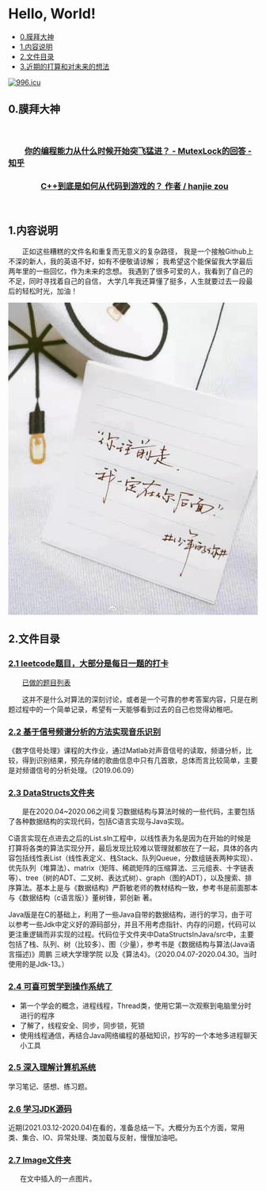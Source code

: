 <!--
 * @Descripttion: 
 * @version: 
 * @Author: 32353
 * @Date: 2020-10-26 01:50:06
 * @LastEditors: 32353
 * @LastEditTime: 2021-03-21 16:28:49
-->
# Hello, World!

- [0.膜拜大神](#0.膜拜大神)
- [1.内容说明](#1.内容说明)
- [2.文件目录](#2.文件目录)
- [3.近期的打算和对未来的想法](#3.近期的打算和对未来的想法)

[![996.icu](https://img.shields.io/badge/link-996.icu-red.svg)](https://996.icu)

## 0.膜拜大神

&emsp;&emsp;

### &emsp;&emsp;[你的编程能力从什么时候开始突飞猛进？ - MutexLock的回答 - 知乎](https://www.zhihu.com/question/356351510/answer/1148885728)

### &emsp;&emsp;&emsp;&emsp;[C++到底是如何从代码到游戏的？ 作者 / hanjie zou](https://daily.zhihu.com/story/9728564?utm_campaign=in_app_share&utm_medium=Android&utm_source=wechat_session)

&emsp;&emsp;

## 1.内容说明

<p style="text-indent:2em">正如这些糟糕的文件名和重复而无意义的复杂路径，
我是一个接触Github上不深的新人，我的英语不好，如有不便敬请谅解；
我希望这个能保留我大学最后两年里的一些回忆，作为未来的念想。
我遇到了很多可爱的人，我看到了自己的不足，同时寻找着自己的自信，
大学几年我还算懂了挺多，人生就要过去一段最后的轻松时光，加油！</p>

![I love Qiu](Image/mmexport1572185887250.jpg)

## 2.文件目录

### [2.1 leetcode题目，大部分是每日一题的打卡](https://github.com/gcx-17211270/helloworld/tree/master/Algorithm/leetcode)

&#8195;&#8195;[已做的题目列表](https://github.com/gcx-17211270/helloworld/blob/master/%E5%B7%B2%E5%81%9A%E7%9A%84%E9%A2%98%E7%9B%AE.md)

&emsp;&emsp;这并不是什么对算法的深刻讨论，或者是一个可靠的参考答案内容，只是在刷题过程中的一个简单记录，希望有一天能够看到过去的自己也觉得幼稚吧。

### [2.2 基于信号频谱分析的方法实现音乐识别](https://github.com/gcx-17211270/helloworld/tree/master/基于信号频谱分析的方法实现音乐识别)

《数字信号处理》课程的大作业，通过Matlab对声音信号的读取，频谱分析，比较，得到识别结果，预先存储的歌曲信息中只有几首歌，总体而言比较简单，主要是对频谱信号的分析处理。（2019.06.09）

### [2.3 DataStructs文件夹](https://github.com/gcx-17211270/helloworld/tree/master/test)

&#8194;&#8194;&#8194;&#8194;是在2020.04~2020.06之间复习数据结构与算法时候的一些代码，主要包括了各种数据结构的实现代码，包括C语言实现与Java实现。

C语言实现在点进去之后的List.sln工程中，以线性表为名是因为在开始的时候是打算将各类的算法实现分开，最后发现比较难以管理就都放在了一起，具体的各内容包括线性表List（线性表定义、栈Stack、队列Queue，分数组链表两种实现）、优先队列（堆算法）、matrix（矩阵、稀疏矩阵的压缩算法、三元组表、十字链表等）、tree（树的ADT、二叉树、表达式树）、graph（图的ADT），以及搜索、排序算法。基本上是与《数据结构》严蔚敏老师的教材结构一致，参考书是前面那本与《数据结构（c语言版）》董树锋，郭创新 著。

Java版是在C的基础上，利用了一些Java自带的数据结构，进行的学习，由于可以参考一些Jdk中定义好的源码部分，并且不用考虑指针、内存的问题，代码可以更注重逻辑而非实现的过程。代码位于文件夹中DataStructsInJava/src中，主要包括了栈、队列、树（比较多）、图（少量），参考书是《数据结构与算法(Java语言描述)》周鹏 三峡大学理学院 以及《算法4》。（2020.04.07-2020.04.30。当时使用的是Jdk-13。）

### [2.4 可喜可贺学到操作系统了](https://github.com/gcx-17211270/helloworld/tree/master/OS)

- 第一个学会的概念，进程线程，Thread类，使用它第一次观察到电脑里分时进行的程序
- 了解了，线程安全、同步，同步锁，死锁
- 使用线程通信，再结合Java网络编程的基础知识，抄写的一个本地多进程聊天小工具

### [2.5 深入理解计算机系统](https://github.com/gcx-17211270/helloworld/tree/master/%E6%B7%B1%E5%85%A5%E7%90%86%E8%A7%A3%E8%AE%A1%E7%AE%97%E6%9C%BA%E7%B3%BB%E7%BB%9F)

学习笔记、感想、练习题。

### [2.6 学习JDK源码](https://github.com/gcx-17211270/helloworld/tree/master/学习JDK源码)

近期(2021.03.12-2020.04)在看的，准备总结一下。大概分为五个方面，常用类、集合、IO、异常处理、类加载与反射，慢慢加油吧。

### [2.7 Image文件夹](https://github.com/gcx-17211270/helloworld/tree/master/Image)

&nbsp;&nbsp;&nbsp;&nbsp;&nbsp;&nbsp;在文中插入的一点图片。
